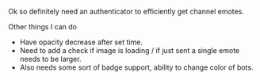 Ok so definitely need an authenticator to efficiently get channel emotes.



Other things I can do
- Have opacity decrease after set time.
- Need to add a check if image is loading / if just sent a single emote needs to be larger.
- Also needs some sort of badge support, ability to change color of bots.
